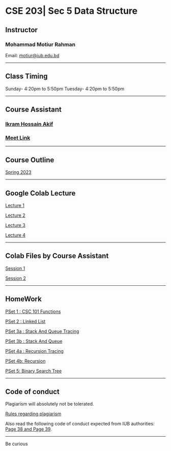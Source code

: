 # CSE 203| Sec 5 Data Structure

## Instructor
### Mohammad Motiur Rahman
Email: motiur@iub.edu.bd
* * *
## Class Timing
Sunday- 4:20pm to 5:50pm
Tuesday- 4:20pm to 5:50pm
* * * 

## Course Assistant
### [Ikram Hossain Akif](mailto:2130734@iub.edu.bd)
### [Meet Link](https://meet.google.com/oct-ptzn-qbj) 

* * *

## Course Outline

[Spring 2023](https://drive.google.com/file/d/1z54mqMOghtS7a8FLOoKlwdsRTY9zzTQS/view?usp=sharing)

* * *

## Google Colab Lecture 

[Lecture 1](https://colab.research.google.com/drive/1EkuotepeLGA3ZGCefWDMsXZe2FebVb1l?usp=sharing)

[Lecture 2](https://colab.research.google.com/drive/172bIF_VXFJFM-gwJrsLXb283rOlbBN5F?usp=sharing)

[Lecture 3](https://colab.research.google.com/drive/1wL9JYVsLkVo_0E7Nw-XKGYOxKShKn_6V?usp=sharing)

[Lecture 4](https://colab.research.google.com/drive/1WO71z8n-L3Xi055PokeV_kEl25aiOXLl?usp=sharing)


* * * 

## Colab Files by Course Assistant

[Session 1](https://colab.research.google.com/drive/17IMYoDryS2E8UHSiFWzX69ECWR3_CNzT?usp=sharing)

[Session 2](https://colab.research.google.com/drive/17IMYoDryS2E8UHSiFWzX69ECWR3_CNzT?usp=sharing)


* * * 
## HomeWork

[PSet 1 : CSC 101 Functions](https://drive.google.com/file/d/1V3JRlkX6HqPavuW0QIplfgzvcSbQ94DH/view?usp=sharing)

[PSet 2 : Linked List](https://drive.google.com/file/d/1V3sWECeHWl4mXxv9FdYr4fBVejZGu2M5/view?usp=sharing)

[PSet 3a : Stack And Queue Tracing](https://docs.google.com/document/d/1sJu3j-EPPUj0ubxTcc5X8ZI4kagRtxSvlw9EVPQfL9s/edit?usp=sharing)

[PSet 3b : Stack And Queue](https://colab.research.google.com/drive/1Ah8XmS4YYeKAEfWthp86a0KQceZ2uXAb?usp=sharing)

[PSet 4a : Recursion Tracing](https://docs.google.com/document/d/1HpLixQvPuxICBGI3vM-FQzScHGGZierq4v2T4c1PD-s/edit?usp=sharing)

[PSet 4b: Recursion](https://colab.research.google.com/drive/14ixE5tAY86nyyfNghzZ7eeSRem9xKBZJ?usp=sharing)

[PSet 5: Binary Search Tree](https://colab.research.google.com/drive/1Es0Covq5ib5bHSxSFhA4hKoNRTDcpiAI?usp=sharing)


* * * 

## Code of conduct

Plagiarism will absolutely not be tolerated.

[Rules regarding plagiarism](https://www.plagiarism.org/article/what-is-plagiarism)

Also read the following code of conduct expected from IUB authorities: [Page 38 and Page 39](http://www.iub.edu.bd/files/Greenbook,sp19.f.pdf).

* * *   
Be curious
